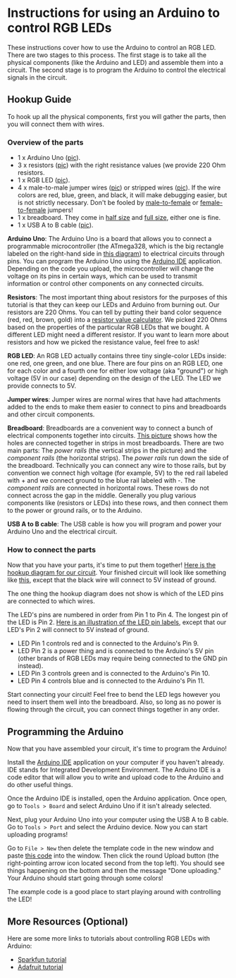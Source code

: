 # Instructions for using an Arduino to control RGB LEDs

These instructions cover how to use the Arduino to control an RGB LED. There are two stages to this process. The first stage is to take all the physical components (like the Arduino and LED) and assemble them into a circuit. The second stage is to program the Arduino to control the electrical signals in the circuit.

## Hookup Guide

To hook up all the physical components, first you will gather the parts, then you will connect them with wires.

### Overview of the parts

* 1 x Arduino Uno ([pic](https://www.robomart.com/image/catalog/RM0058/02.jpg)).
* 3 x resistors ([pic](http://www.goldmine-elec-products.com/images/G440RB.jpg)) with the right resistance values (we provide 220 Ohm resistors. <!--See the very bottom section on Details about Resistors if you're interested in how we got this number).-->
* 1 x RGB LED ([pic](https://i.stack.imgur.com/QCE8X.png)).
* 4 x male-to-male jumper wires ([pic](https://cdn.solarbotics.com/products/photos/03e0f1ccebb02b4dc5cc17e395d3049b/45040-dscn0624.jpg?w=800)) or stripped wires ([pic](https://cdn.instructables.com/FZ8/V12B/GYVDJLMY/FZ8V12BGYVDJLMY.MEDIUM.jpg)). If the wire colors are red, blue, green, and black, it will make debugging easier, but is not strictly necessary. Don't be fooled by [male-to-female](https://cdn.sparkfun.com//assets/parts/2/9/8/7/09387-02.jpg) or [female-to-female](https://upload.wikimedia.org/wikipedia/commons/3/33/Female-Female_Jumper_Wire.jpg) jumpers!
* 1 x breadboard. They come in [half size](https://cdn-shop.adafruit.com/970x728/64-00.jpg) and [full size](https://www.electrokit.com/public/upload/productimage/41936-8616-4.jpg), either one is fine.
* 1 x USB A to B cable ([pic](https://shop.mchobby.be/142-thickbox_default/cable-usb-type-a-b-arduino-uno.jpg)).

**Arduino Uno**: The Arduino Uno is a board that allows you to connect a programmable microcontroller (the ATmega328, which is the big rectangle labeled on the right-hand side in [this diagram](http://www.jtagelectronics.com/wp-content/uploads/2015/08/Arduino-Uno-R3-with-Part-Labels.jpg)) to electrical circuits through pins. You can program the Arduino Uno using the [Arduino IDE](http://learn.linksprite.com/wp-content/uploads/2013/11/Arduino1Blink.png) application. Depending on the code you upload, the microcontroller will change the voltage on its pins in certain ways, which can be used to transmit information or control other components on any connected circuits.

**Resistors**: The most important thing about resistors for the purposes of this tutorial is that they can keep our LEDs and Arduino from burning out. Our resistors are 220 Ohms. You can tell by putting their band color sequence (red, red, brown, gold) into a [resistor value calculator](http://www.digikey.com/en/resources/conversion-calculators/conversion-calculator-resistor-color-code-4-band). We picked 220 Ohms based on the properties of the particular RGB LEDs that we bought. A different LED might need a different resistor. If you want to learn more about resistors and how we picked the resistance value, feel free to ask!<!--you can scroll to the very bottom of this tutorial.-->

**RGB LED**: An RGB LED actually contains three tiny single-color LEDs inside: one red, one green, and one blue. There are four pins on an RGB LED, one for each color and a fourth one for either low voltage (aka "ground") or high voltage (5V in our case) depending on the design of the LED. The LED we provide connects to 5V.

<!--Here is the [datasheet for the particular brand of RGB LEDs](http://cdn.sparkfun.com/datasheets/Components/LED/YSL-R596AR3G4B5C-C10.pdf) we bought. We used the datasheet to determine that a 220 Ohm resistor would work with this LED (if you want details about this process feel free to ask!)<!--you can read the final section about resistors). We also used the datasheet to determine what pins should be connected to what. However, you won't need to refer to the datasheet to complete the rest of this tutorial. It's just here to show you what a datasheet looks like.-->

**Jumper wires**: Jumper wires are normal wires that have had attachments added to the ends to make them easier to connect to pins and breadboards and other circuit components.

**Breadboard**: Breadboards are a convenient way to connect a bunch of electrical components together into circuits. [This picture](http://dm.risd.edu/pbadger/PhysComp/uploads/Devices/LEDbreadboard4.jpg.jpg) shows how the holes are connected together in strips in most breadboards. There are two main parts: The _power rails_ (the vertical strips in the picture) and the _component rails_ (the horizontal strips). The _power rails_ run down the side of the breadboard. Technically you can connect any wire to those rails, but by convention we connect high voltage (for example, 5V) to the red rail labeled with + and we connect ground to the blue rail labeled with -. The _component rails_ are connected in horizontal rows. These rows do not connect across the gap in the middle. Generally you plug various components like (resistors or LEDs) into these rows, and then connect them to the power or ground rails, or to the Arduino.

**USB A to B cable**: The USB cable is how you will program and power your Arduino Uno and the electrical circuit.

### How to connect the parts

Now that you have your parts, it's time to put them together! [Here is the hookup diagram for our circuit](https://raw.githubusercontent.com/mclarkk/arduino-rgb-tutorial/master/Arduino_circuit.png). Your finished circuit will look like something like [this](https://cdn-learn.adafruit.com/guides/images/000/000/113/medium800/project_3_on_breadboard.jpg), except that the black wire will connect to 5V instead of ground.

The one thing the hookup diagram does not show is which of the LED pins are connected to which wires.

The LED's pins are numbered in order from Pin 1 to Pin 4. The longest pin of the LED is Pin 2. [Here is an illustration of the LED pin labels](https://cdn.sparkfun.com/assets/learn_tutorials/3/6/0/RGBPinOUt.png), except that our LED's Pin 2 will connect to 5V instead of ground.

* LED Pin 1 controls red and is connected to the Arduino's Pin 9.
* LED Pin 2 is a power thing and is connected to the Arduino's 5V pin (other brands of RGB LEDs may require being connected to the GND pin instead).
* LED Pin 3 controls green and is connected to the Arduino's Pin 10.
* LED Pin 4 controls blue and is connected to the Arduino's Pin 11.

Start connecting your circuit! Feel free to bend the LED legs however you need to insert them well into the breadboard. Also, so long as no power is flowing through the circuit, you can connect things together in any order.

<!--A couple of things to note:

* Resistors can be connected in either orientation.
* Other brands of RGB LEDs may require connecting the longest LED pin to one of the Arduino GND (ground) pins instead of the Arduino's 5V pin.-->

## Programming the Arduino

Now that you have assembled your circuit, it's time to program the Arduino!

Install the [Arduino IDE](https://www.arduino.cc/en/main/software) application on your computer if you haven't already. IDE stands for Integrated Development Environment. The Arduino IDE is a code editor that will allow you to write and upload code to the Arduino and do other useful things.

Once the Arduino IDE is installed, open the Arduino application. Once open, go to `Tools > Board` and select Arduino Uno if it isn't already selected.

Next, plug your Arduino Uno into your computer using the USB A to B cable. Go to `Tools > Port` and select the Arduino device. Now you can start uploading programs!

Go to `File > New` then delete the template code in the new window and paste [this code](https://raw.githubusercontent.com/mclarkk/arduino-rgb-tutorial/master/adafruit_example.ino) into the window. Then click the round Upload button (the right-pointing arrow icon located second from the top left). You should see things happening on the bottom and then the message "Done uploading." Your Arduino should start going through some colors!

The example code is a good place to start playing around with controlling the LED!

## More Resources (Optional)

Here are some more links to tutorials about controlling RGB LEDs with Arduino:

* [Sparkfun tutorial](https://learn.sparkfun.com/tutorials/sik-experiment-guide-for-arduino---v32/experiment-3-driving-an-rgb-led)
* [Adafruit tutorial](https://learn.adafruit.com/adafruit-arduino-lesson-3-rgb-leds?view=all)

<!---## Details About Resistors (Optional)

In case you're not sure what voltage and current are: To help with your intuition, you can think about electricity in a circuit like water in a river.

**Voltage**: To understand voltage, imagine a waterfall. Voltage is like the amount of force with which the water hits the lower river. That force depends on the height difference between the upper river and the lower river. That means that voltage is always a relative quantity between two things. If you have a single wire there is no voltage. In electronics, voltage is the _potential difference_ between two points in a circuit.

**Current**: You can think of current as the volume of water flowing through the circuit.

### Our Problem

Our problem is that too much current can destroy our LED and potentially our Arduino as well! Resistors can help save our parts from burning out.

How do resistors work? Resistors define the relationship between voltage and current. You might have come across the following law before:

```
V = IR
```

Where V is the voltage in volts, I is the current in Amperes, and R is the resistance in Ohms.

Generally, two of these three quantities are fixed and you want to find the third one. In our case, we know what voltage and current values we want. The voltage that we have available from our Arduino is 5V, and we want the voltage to be zero by the time it makes it to the other side of the LED.

and we want to get the resistance. So we can rearrange `V = IR` to calculate `R` given `V` and `I`:

```
R = V/I
```

The voltage that we have available from our Arduino is 5V. We want the voltage to be zero by the time it makes it to the other side of the LED. The "forward voltage" of the LED is X, which means that it which leaves 5-X=Y amount of extra voltage that we want to drop. We also know from the LED datasheet and Arduino pin limits that we want no more than Z amount of current.

Red: Min forward voltage is 1.8 max is 2.2 typical is 2.0. Needs 20 mA of current.

```
R = (5 - 1.8)/0.02 = 160 Ohms   #highest
R = (5 - 2.2)/0.02 = 140 Ohms   #lowest
R = (5 - 2.0)/0.02 = 150 Ohms   #typical
```

We can actually go higher than 160 Ohms, but it will reduce the current resulting in a dimmer red LED.

Green and Blue: Min forward voltage is 3.0 max is 3.4 typical is 3.1. Also needs 20 mA of current.

```
R = (5 - 3.0)/0.02 = 100 Ohms   #highest
R = (5 - 3.4)/0.02 = 80 Ohms    #lowest
R = (5 - 3.1)/0.02 = 95 Ohms    #typical
```

Therefore we know that any resistor with a value between A and B will be safe for our circuit. We picked 220 Ohms because we happened to have them lying around.-->

